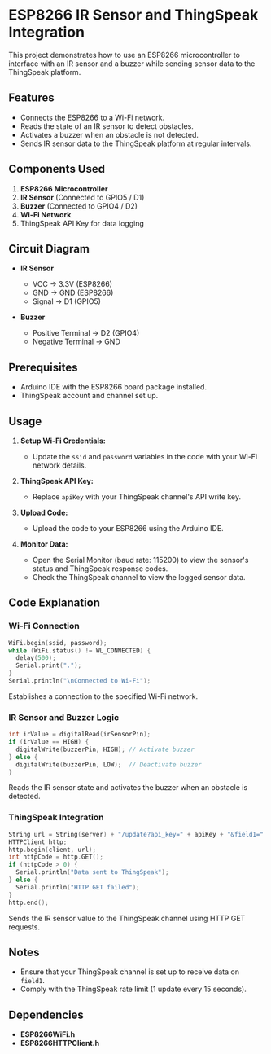 # ESP8266 IR Sensor and ThingSpeak Integration

This project demonstrates how to use an ESP8266 microcontroller to interface with an IR sensor and a buzzer while sending sensor data to the ThingSpeak platform.

## Features
- Connects the ESP8266 to a Wi-Fi network.
- Reads the state of an IR sensor to detect obstacles.
- Activates a buzzer when an obstacle is not detected.
- Sends IR sensor data to the ThingSpeak platform at regular intervals.

## Components Used
1. **ESP8266 Microcontroller**
2. **IR Sensor** (Connected to GPIO5 / D1)
3. **Buzzer** (Connected to GPIO4 / D2)
4. **Wi-Fi Network**
5. ThingSpeak API Key for data logging

## Circuit Diagram

- **IR Sensor**
  - VCC -> 3.3V (ESP8266)
  - GND -> GND (ESP8266)
  - Signal -> D1 (GPIO5)

- **Buzzer**
  - Positive Terminal -> D2 (GPIO4)
  - Negative Terminal -> GND

## Prerequisites
- Arduino IDE with the ESP8266 board package installed.
- ThingSpeak account and channel set up.

## Usage

1. **Setup Wi-Fi Credentials:**
   - Update the `ssid` and `password` variables in the code with your Wi-Fi network details.

2. **ThingSpeak API Key:**
   - Replace `apiKey` with your ThingSpeak channel's API write key.

3. **Upload Code:**
   - Upload the code to your ESP8266 using the Arduino IDE.

4. **Monitor Data:**
   - Open the Serial Monitor (baud rate: 115200) to view the sensor's status and ThingSpeak response codes.
   - Check the ThingSpeak channel to view the logged sensor data.

## Code Explanation

### Wi-Fi Connection
```cpp
WiFi.begin(ssid, password);
while (WiFi.status() != WL_CONNECTED) {
  delay(500);
  Serial.print(".");
}
Serial.println("\nConnected to Wi-Fi");
```
Establishes a connection to the specified Wi-Fi network.

### IR Sensor and Buzzer Logic
```cpp
int irValue = digitalRead(irSensorPin);
if (irValue == HIGH) {
  digitalWrite(buzzerPin, HIGH); // Activate buzzer
} else {
  digitalWrite(buzzerPin, LOW);  // Deactivate buzzer
}
```
Reads the IR sensor state and activates the buzzer when an obstacle is detected.

### ThingSpeak Integration
```cpp
String url = String(server) + "/update?api_key=" + apiKey + "&field1=" + String(irValue);
HTTPClient http;
http.begin(client, url);
int httpCode = http.GET();
if (httpCode > 0) {
  Serial.println("Data sent to ThingSpeak");
} else {
  Serial.println("HTTP GET failed");
}
http.end();
```
Sends the IR sensor value to the ThingSpeak channel using HTTP GET requests.

## Notes
- Ensure that your ThingSpeak channel is set up to receive data on `field1`.
- Comply with the ThingSpeak rate limit (1 update every 15 seconds).

## Dependencies
- **ESP8266WiFi.h**
- **ESP8266HTTPClient.h**
